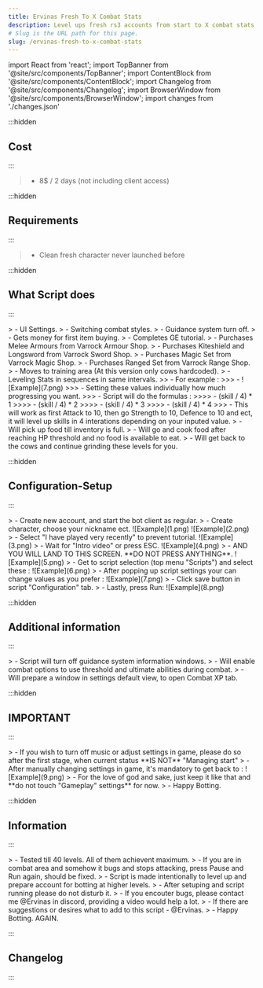 ```yaml
---
title: Ervinas Fresh To X Combat Stats
description: Level ups fresh rs3 accounts from start to X combat stats
# Slug is the URL path for this page.
slug: /ervinas-fresh-to-x-combat-stats
---
```


import React from 'react';
import TopBanner from '@site/src/components/TopBanner';
import ContentBlock from '@site/src/components/ContentBlock';
import Changelog from '@site/src/components/Changelog';
import BrowserWindow from '@site/src/components/BrowserWindow';
import changes from './changes.json'

<TopBanner title="Ervinas Fresh To X Combat Stats" version="v0.1" author="Ervinas" skill="Attack">
</TopBanner>

:::hidden

## Cost

:::

<ContentBlock title="Cost">

> - 8$ / 2 days (not including client access)

</ContentBlock>

:::hidden

## Requirements

:::

<ContentBlock title="Requirements">

> - Clean fresh character never launched before

</ContentBlock>

:::hidden

## What Script does

:::

<ContentBlock title="What Script does">
> - UI Settings.
> - Switching combat styles.
> - Guidance system turn off.
> - Gets money for first item buying.
> - Completes GE tutorial.
> - Purchases Melee Armours from Varrock Armour Shop.
> - Purchases Kiteshield and Longsword from Varrock Sword Shop.
> - Purchases Magic Set from Varrock Magic Shop.
> - Purchases Ranged Set from Varrock Range Shop.
> - Moves to training area (At this version only cows hardcoded).
> - Leveling Stats in sequences in same intervals. 
>> - For example :
>>> - ![Example](7.png)
>>> - Setting these values individually how much progressing you want.
>>> - Script will do the formulas :
>>>> - (skill / 4) * 1
>>>> - (skill / 4) * 2
>>>> - (skill / 4) * 3
>>>> - (skill / 4) * 4
>>> - This will work as first Attack to 10, then go Strength to 10, Defence to 10 and ect, it will level up skills in 4 interations depending on your inputed value.
> - Will pick up food till inventory is full.
> - Will go and cook food after reaching HP threshold and no food is available to eat.
> - Will get back to the cows and continue grinding these levels for you.

</ContentBlock>

:::hidden

## Configuration-Setup

:::

<ContentBlock title="Configuration-Setup">
> - Create new account, and start the bot client as regular.
> - Create character, choose your nickname ect.
![Example](1.png)
![Example](2.png)
> - Select "I have played very recently" to prevent tutorial.
![Example](3.png)
> - Wait for "Intro video" or press ESC.
![Example](4.png)
> - AND YOU WILL LAND TO THIS SCREEN. **DO NOT PRESS ANYTHING**.
![Example](5.png)
> - Get to script selection (top menu "Scripts") and select these :
![Example](6.png)
> - After popping up script settings your can change values as you prefer :
![Example](7.png)
> - Click save button in script "Configuration" tab.
> - Lastly, press Run:
![Example](8.png)
</ContentBlock>

:::hidden

## Additional information

:::

<ContentBlock title="Additional information">
> - Script will turn off guidance system information windows.
> - Will enable combat options to use threshold and ultimate abilities during combat.
> - Will prepare a window in settings default view, to open Combat XP tab.
</ContentBlock>

:::hidden

## IMPORTANT

:::

<ContentBlock title="IMPORTANT">
> - If you wish to turn off music or adjust settings in game, please do so after the first stage, when current status **IS NOT** "Managing start"
> - After manually changing settings in game, it's mandatory to get back to :
![Example](9.png)
> - For the love of god and sake, just keep it like that and **do not touch "Gameplay" settings** for now.
> - Happy Botting.
</ContentBlock>

:::hidden

## Information

:::

<ContentBlock title="Additional Information">
> - Tested till 40 levels. All of them achievent maximum.
> - If you are in combat area and somehow it bugs and stops attacking, press Pause and Run again, should be fixed.
> - Script is made intentionally to level up and prepare account for botting at higher levels.
> - After setuping and script running please do not disturb it.
> - If you encouter bugs, please contact me @Ervinas in discord, providing a video would help a lot.
> - If there are suggestions or desires what to add to this script - @Ervinas.
> - Happy Botting. AGAIN.
</ContentBlock>

:::

## Changelog

:::

<Changelog changes={changes}>

</Changelog>
